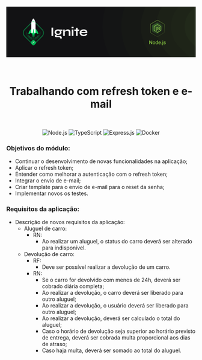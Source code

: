 <p align="center">
  <img src="../.github/capa-ignite-nodejs.png" alt="Ignite Node.js">
</p>

<br>

<h1 align="center">
  Trabalhando com refresh token e e-mail
</h1>

<br>

<p align="center">
  <img src="https://img.shields.io/badge/Node.js-339933?style=for-the-badge&logo=nodedotjs&logoColor=white" alt="Node.js">
  <img src="https://img.shields.io/badge/TypeScript-007ACC?style=for-the-badge&logo=typescript&logoColor=white" alt="TypeScript">
  <img src="https://img.shields.io/badge/Express.js-000000?style=for-the-badge&logo=express&logoColor=white" alt="Express.js">
  <img src="https://img.shields.io/badge/Docker-2CA5E0?style=for-the-badge&logo=docker&logoColor=white" alt="Docker">
</p>

### Objetivos do módulo:
- Continuar o desenvolvimento de novas funcionalidades na aplicação;
- Aplicar o refresh token;
- Entender como melhorar a autenticação com o refresh token;
- Integrar o envio de e-mail;
- Criar template para o envio de e-mail para o reset da senha;
- Implementar novos os testes.

### Requisitos da aplicação:
- Descrição de novos requisitos da aplicação:
  - Aluguel de carro:
    - RN:
      - Ao realizar um aluguel, o status do carro deverá ser alterado para indisponível.
  - Devolução de carro:
    - RF:
      - Deve ser possível realizar a devolução de um carro.
    - RN:
      - Se o carro for devolvido com menos de 24h, deverá ser cobrado diária completa;
      - Ao realizar a devolução, o carro deverá ser liberado para outro aluguel;
      - Ao realizar a devolução, o usuário deverá ser liberado para outro aluguel;
      - Ao realizar a devolução, deverá ser calculado o total do aluguel;
      - Caso o horário de devolução seja superior ao horário previsto de entrega, deverá ser cobrada multa proporcional aos dias de atraso;
      - Caso haja multa, deverá ser somado ao total do aluguel.
